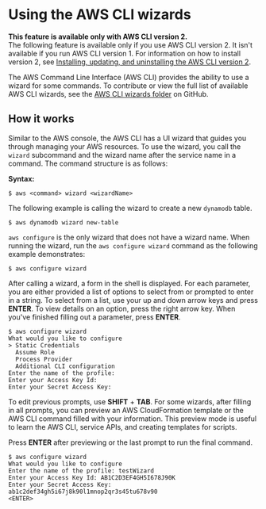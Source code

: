 # Using the AWS CLI wizards<a name="cli-usage-wizard"></a>

**This feature is available only with AWS CLI version 2\.**  
The following feature is available only if you use AWS CLI version 2\. It isn't available if you run AWS CLI version 1\. For information on how to install version 2, see [Installing, updating, and uninstalling the AWS CLI version 2](install-cliv2.md)\.

The AWS Command Line Interface \(AWS CLI\) provides the ability to use a wizard for some commands\. To contribute or view the full list of available AWS CLI wizards, see the [AWS CLI wizards folder](https://github.com/aws/aws-cli/tree/v2/awscli/customizations/wizard/wizards) on GitHub\. 

## How it works<a name="cli-usage-wizard-how"></a>

Similar to the AWS console, the AWS CLI has a UI wizard that guides you through managing your AWS resources\. To use the wizard, you call the `wizard` subcommand and the wizard name after the service name in a command\. The command structure is as follows:

**Syntax:**

```
$ aws <command> wizard <wizardName>
```

The following example is calling the wizard to create a new `dynamodb` table\.

```
$ aws dynamodb wizard new-table
```

`aws configure` is the only wizard that does not have a wizard name\. When running the wizard, run the `aws configure wizard` command as the following example demonstrates:

```
$ aws configure wizard
```

After calling a wizard, a form in the shell is displayed\. For each parameter, you are either provided a list of options to select from or prompted to enter in a string\. To select from a list, use your up and down arrow keys and press **ENTER**\. To view details on an option, press the right arrow key\. When you've finished filling out a parameter, press **ENTER**\.

```
$ aws configure wizard
What would you like to configure
> Static Credentials
  Assume Role
  Process Provider
  Additional CLI configuration
Enter the name of the profile: 
Enter your Access Key Id: 
Enter your Secret Access Key:
```

To edit previous prompts, use **SHIFT** \+ **TAB**\. For some wizards, after filling in all prompts, you can preview an AWS CloudFormation template or the AWS CLI command filled with your information\. This preview mode is useful to learn the AWS CLI, service APIs, and creating templates for scripts\.

Press **ENTER** after previewing or the last prompt to run the final command\.

```
$ aws configure wizard
What would you like to configure
Enter the name of the profile: testWizard
Enter your Access Key Id: AB1C2D3EF4GH5I678J90K
Enter your Secret Access Key: ab1c2def34gh5i67j8k90l1mnop2qr3s45tu678v90
<ENTER>
```